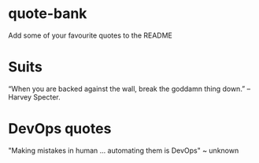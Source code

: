 # quote-bank
Add some of your favourite quotes to the README

# Suits
“When you are backed against the wall, break the goddamn thing down.” – Harvey Specter.

# DevOps quotes
"Making mistakes in human ... automating them is DevOps" ~ unknown
